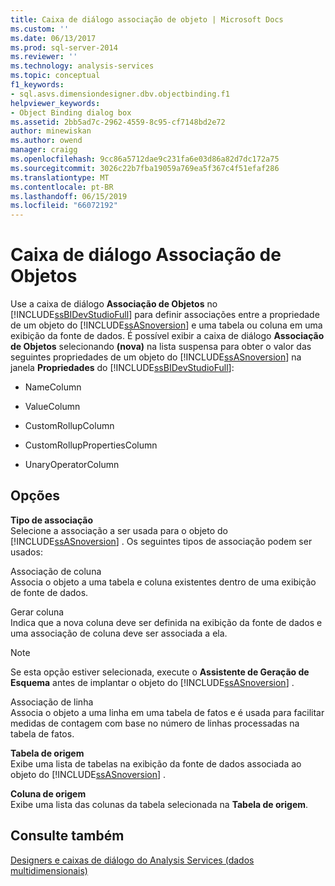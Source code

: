 ```yaml
---
title: Caixa de diálogo associação de objeto | Microsoft Docs
ms.custom: ''
ms.date: 06/13/2017
ms.prod: sql-server-2014
ms.reviewer: ''
ms.technology: analysis-services
ms.topic: conceptual
f1_keywords:
- sql.asvs.dimensiondesigner.dbv.objectbinding.f1
helpviewer_keywords:
- Object Binding dialog box
ms.assetid: 2bb5ad7c-2962-4559-8c95-cf7148bd2e72
author: minewiskan
ms.author: owend
manager: craigg
ms.openlocfilehash: 9cc86a5712dae9c231fa6e03d86a82d7dc172a75
ms.sourcegitcommit: 3026c22b7fba19059a769ea5f367c4f51efaf286
ms.translationtype: MT
ms.contentlocale: pt-BR
ms.lasthandoff: 06/15/2019
ms.locfileid: "66072192"
---
```

# <a name="object-binding-dialog-box"></a>Caixa de diálogo Associação de Objetos
  Use a caixa de diálogo **Associação de Objetos** no [!INCLUDE[ssBIDevStudioFull](../includes/ssbidevstudiofull-md.md)] para definir associações entre a propriedade de um objeto do [!INCLUDE[ssASnoversion](../includes/ssasnoversion-md.md)] e uma tabela ou coluna em uma exibição da fonte de dados. É possível exibir a caixa de diálogo **Associação de Objetos** selecionando **(nova)** na lista suspensa para obter o valor das seguintes propriedades de um objeto do [!INCLUDE[ssASnoversion](../includes/ssasnoversion-md.md)] na janela **Propriedades** do [!INCLUDE[ssBIDevStudioFull](../includes/ssbidevstudiofull-md.md)]:  
  
-   NameColumn  
  
-   ValueColumn  
  
-   CustomRollupColumn  
  
-   CustomRollupPropertiesColumn  
  
-   UnaryOperatorColumn  
  
## <a name="options"></a>Opções  
 **Tipo de associação**  
 Selecione a associação a ser usada para o objeto do [!INCLUDE[ssASnoversion](../includes/ssasnoversion-md.md)] . Os seguintes tipos de associação podem ser usados:  
  
 Associação de coluna  
 Associa o objeto a uma tabela e coluna existentes dentro de uma exibição de fonte de dados.  
  
 Gerar coluna  
 Indica que a nova coluna deve ser definida na exibição da fonte de dados e uma associação de coluna deve ser associada a ela.  
  
> [!NOTE]  
>  Se esta opção estiver selecionada, execute o **Assistente de Geração de Esquema** antes de implantar o objeto do [!INCLUDE[ssASnoversion](../includes/ssasnoversion-md.md)] .  
  
 Associação de linha  
 Associa o objeto a uma linha em uma tabela de fatos e é usada para facilitar medidas de contagem com base no número de linhas processadas na tabela de fatos.  
  
 **Tabela de origem**  
 Exibe uma lista de tabelas na exibição da fonte de dados associada ao objeto do [!INCLUDE[ssASnoversion](../includes/ssasnoversion-md.md)] .  
  
 **Coluna de origem**  
 Exibe uma lista das colunas da tabela selecionada na **Tabela de origem**.  
  
## <a name="see-also"></a>Consulte também  
 [Designers e caixas de diálogo do Analysis Services &#40;dados multidimensionais&#41;](analysis-services-designers-and-dialog-boxes-multidimensional-data.md)  
  
  
